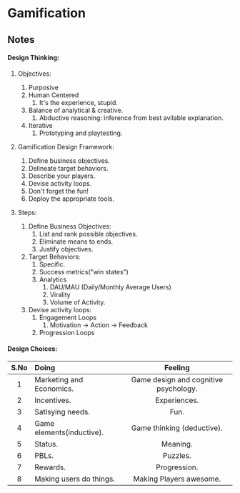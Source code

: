# Gamification

## Notes

#### Design Thinking:
1. Objectives:
    1. Purposive
    2. Human Centered
        1. It's the experience, stupid.
    3. Balance of analytical & creative.
        1. Abductive reasoning: inference from best avilable explanation.
    4. Iterative
        1. Prototyping and playtesting.
2. Gamification Design Framework:
    1. Define business objectives.
    2. Delineate target behaviors.
    3. Describe your players.
    4. Devise activity loops.
    5. Don't forget the fun!
    6. Deploy the appropriate tools.

3. Steps:
    1. Define Business Objectives:
          1. List and rank possible objectives.
          2. Eliminate means to ends.
          3. Justify objectives.
    2. Target Behaviors:
          1. Specific.
          2. Success metrics("win states")
          3. Analytics
              1. DAU/MAU (Daily/Monthly Average Users)
              2. Virality
              3. Volume of Activity.
    3. Devise activity loops:
          1. Engagement Loops
              1. Motivation -> Action -> Feedback
          2. Progression Loops

#### Design Choices:

| S.No | Doing                                                      |            Feeling            |
| :----: | :----------------------------------------------------------- | :----------------------------: |
|   1   | Marketing and Economics. |  Game design and cognitive psychology.   |
|   2   | Incentives. |  Experiences.   |
|   3   | Satisying needs. |  Fun.   |
|   4   | Game elements(inductive). |  Game thinking (deductive).   |
|   5   | Status. |  Meaning.   |
|   6   | PBLs. |  Puzzles.   |
|   7   | Rewards. |  Progression.   |
|   8   | Making users do things. |  Making Players awesome.   |
